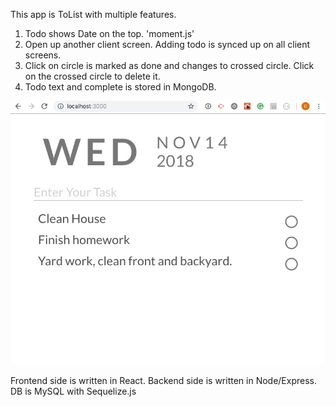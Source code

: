 This app is ToList with multiple features.

1. Todo shows Date on the top. 'moment.js'
2. Open up another client screen. Adding todo is synced up on all client screens.
3. Click on circle is marked as done and changes to crossed circle. Click on the crossed circle to delete it.
4. Todo text and complete is stored in MongoDB.

![Upload Photo](etc/todolist.png)

Frontend side is written in React.
Backend side is written in Node/Express.
DB is MySQL with Sequelize.js
